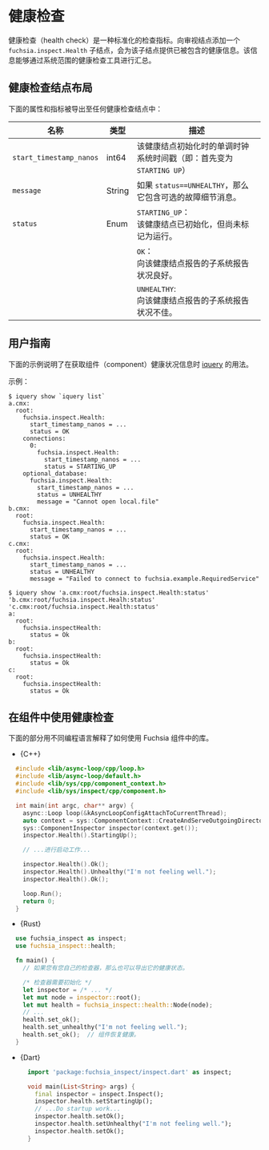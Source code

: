 <!-- 
# Health check
 -->
# 健康检查

<!-- 
Health check is a standardized inspection metric.  Adding a `fuchsia.inspect.Health` child
to an Inspect Node gives that node the contained health information. This information can
be aggregated by system-wide health-checking tools.
 -->
健康检查（health check）是一种标准化的检查指标。向审视结点添加一个 `fuchsia.inspect.Health` 子结点，会为该子结点提供已被包含的健康信息。该信息能够通过系统范围的健康检查工具进行汇总。

<!-- 
## The layout of the health check node
 -->
## 健康检查结点布局

<!-- 
The following properties and metrics are exported in any health check node:
 -->
下面的属性和指标被导出至任何健康检查结点中：

<!-- 
| Name | Type | Description |
|------|------|-------------|
| `start_timestamp_nanos` | int64 | The monotonic clock system timestamp at which this health node was initialized (i.e. first became `STARTING UP`) |
| `message` | String | If `status==UNHEALTHY`, this includes an optional failure detail message. |
| `status` | Enum | `STARTING_UP`:<br>The health node was initialized but not yet marked running. |
|          |      | `OK`:<br>The subsystem reporting to this health node is reporting healthy. |
|          |      | `UNHEALTHY`:<br>The subsystem reporting to this health node is reporting unhealthy. |
 -->
| 名称 | 类型 | 描述 |
|------|------|-------------|
| `start_timestamp_nanos` | int64 | 该健康结点初始化时的单调时钟系统时间戳（即：首先变为 `STARTING UP`）|
| `message` | String | 如果 `status==UNHEALTHY`，那么它包含可选的故障细节消息。|
| `status` | Enum | `STARTING_UP`：<br>该健康结点已初始化，但尚未标记为运行。|
|          |      | `OK`：<br>向该健康结点报告的子系统报告状况良好。 |
|          |      | `UNHEALTHY`:<br>向该健康结点报告的子系统报告状况不佳。 |

<!-- 
## User guide
 -->
## 用户指南

<!-- 
The following example illustrates the use of [iquery] for getting information about
the component health status.

Examples:
 -->
下面的示例说明了在获取组件（component）健康状况信息时 [iquery] 的用法。

示例：

```none
$ iquery show `iquery list`
a.cmx:
  root:
    fuchsia.inspect.Health:
      start_timestamp_nanos = ...
      status = OK
    connections:
      0:
        fuchsia.inspect.Health:
          start_timestamp_nanos = ...
          status = STARTING_UP
    optional_database:
      fuchsia.inspect.Health:
        start_timestamp_nanos = ...
        status = UNHEALTHY
        message = "Cannot open local.file"
b.cmx:
  root:
    fuchsia.inspect.Health:
      start_timestamp_nanos = ...
      status = OK
c.cmx:
  root:
    fuchsia.inspect.Health:
      start_timestamp_nanos = ...
      status = UNHEALTHY
      message = "Failed to connect to fuchsia.example.RequiredService"
```

```none
$ iquery show 'a.cmx:root/fuchsia.inspect.Health:status' 'b.cmx:root/fuchsia.inspect.Healh:status' 'c.cmx:root/fuchsia.inspect.Health:status'
a:
  root:
    fuchsia.inspectHealth:
      status = Ok
b:
  root:
    fuchsia.inspectHealth:
      status = Ok
c:
  root:
    fuchsia.inspectHealth:
      status = Ok
```

<!-- 
## Using health checks in components
 -->
## 在组件中使用健康检查

<!-- 
The following sections explain how to use the library in Fuchsia components written in
various programming languages.
 -->
下面的部分用不同编程语言解释了如何使用 Fuchsia 组件中的库。

* {C++}

<!--
  ```cpp
    #include <lib/async-loop/cpp/loop.h>
    #include <lib/async-loop/default.h>
    #include <lib/sys/cpp/component_context.h>
    #include <lib/sys/inspect/cpp/component.h>

    int main(int argc, char** argv) {
      async::Loop loop(&kAsyncLoopConfigAttachToCurrentThread);
      auto context = sys::ComponentContext::CreateAndServeOutgoingDirectory();
      sys::ComponentInspector inspector(context.get());
      inspector.Health().StartingUp();

      // ...Do startup work...

      inspector.Health().Ok();
      inspector.Health().Unhealthy("I'm not feeling well.");
      inspector.Health().Ok();

      loop.Run();
      return 0;
    }
  ```
 -->
  ```cpp
    #include <lib/async-loop/cpp/loop.h>
    #include <lib/async-loop/default.h>
    #include <lib/sys/cpp/component_context.h>
    #include <lib/sys/inspect/cpp/component.h>

    int main(int argc, char** argv) {
      async::Loop loop(&kAsyncLoopConfigAttachToCurrentThread);
      auto context = sys::ComponentContext::CreateAndServeOutgoingDirectory();
      sys::ComponentInspector inspector(context.get());
      inspector.Health().StartingUp();

      // ...进行启动工作...

      inspector.Health().Ok();
      inspector.Health().Unhealthy("I'm not feeling well.");
      inspector.Health().Ok();

      loop.Run();
      return 0;
    }
  ```

* {Rust}

<!-- 
  ```rust
    use fuchsia_inspect as inspect;
    use fuchsia_inspect::health;

    fn main() {
      // If you have your own inspector, it's also possible to export its health.

      /* inspector needs to be initialized */
      let inspector = /* ... */
      let mut node = inspector::root();
      let mut health = fuchsia_inspect::health::Node(node);
      // ...
      health.set_ok();
      health.set_unhealthy("I'm not feeling well.");
      health.set_ok();  // The component is healthy again.
    }
  ```
 -->
  ```rust
    use fuchsia_inspect as inspect;
    use fuchsia_inspect::health;

    fn main() {
      // 如果您有您自己的检查器，那么也可以导出它的健康状态。

      /* 检查器需要初始化 */
      let inspector = /* ... */
      let mut node = inspector::root();
      let mut health = fuchsia_inspect::health::Node(node);
      // ...
      health.set_ok();
      health.set_unhealthy("I'm not feeling well.");
      health.set_ok();  // 组件恢复健康。
    }
  ```


* {Dart}

  ```dart
    import 'package:fuchsia_inspect/inspect.dart' as inspect;

    void main(List<String> args) {
      final inspector = inspect.Inspect();
      inspector.health.setStartingUp();
      // ...Do startup work...
      inspector.health.setOk();
      inspector.health.setUnhealthy("I'm not feeling well.");
      inspector.health.setOk();
    }
  ```


[iquery]: /docs/reference/diagnostics/consumers/iquery.md
